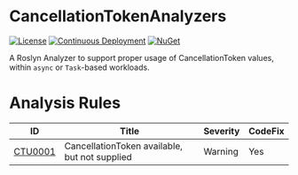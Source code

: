 # CancellationTokenAnalyzers

[![License](https://img.shields.io/badge/license-MIT-blue.svg)](LICENSE)
[![Continuous Deployment](https://github.com/JakenVeina/CancellationTokenAnalyzers/workflows/Continuous%20Deployment/badge.svg)](https://github.com/JakenVeina/CancellationTokenAnalyzers/actions?query=workflow%3A%22Continuous+Deployment%22)
[![NuGet](https://img.shields.io/nuget/v/CancellationTokenAnalyzers.svg)](https://www.nuget.org/packages/CancellationTokenAnalyzers/)

A Roslyn Analyzer to support proper usage of CancellationToken values, within `async` or `Task`-based workloads.

# Analysis Rules
ID | Title | Severity | CodeFix |
---- | --- | --- | --- |
[CTU0001](CTU0001.md) | CancellationToken available, but not supplied | Warning | Yes |
